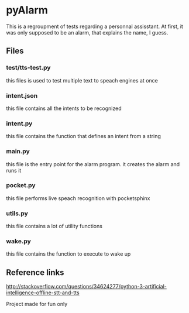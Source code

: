 # pyAlarm

This is a regroupment of tests regarding a personnal assisstant.
At first, it was only supposed to be an alarm, that explains the name, I guess.

## Files

### test/tts-test.py

this files is used to test multiple text to speach engines at once

### intent.json

this file contains all the intents to be recognized

### intent.py

this file contains the function that defines an intent from a string

### main.py

this file is the entry point for the alarm program. it creates the alarm and runs it

### pocket.py

this file performs live speach recognition with pocketsphinx

### utils.py

this file contains a lot of utility functions

### wake.py

this file contains the function to execute to wake up


## Reference links

http://stackoverflow.com/questions/34624277/python-3-artificial-intelligence-offline-stt-and-tts


Project made for fun only
